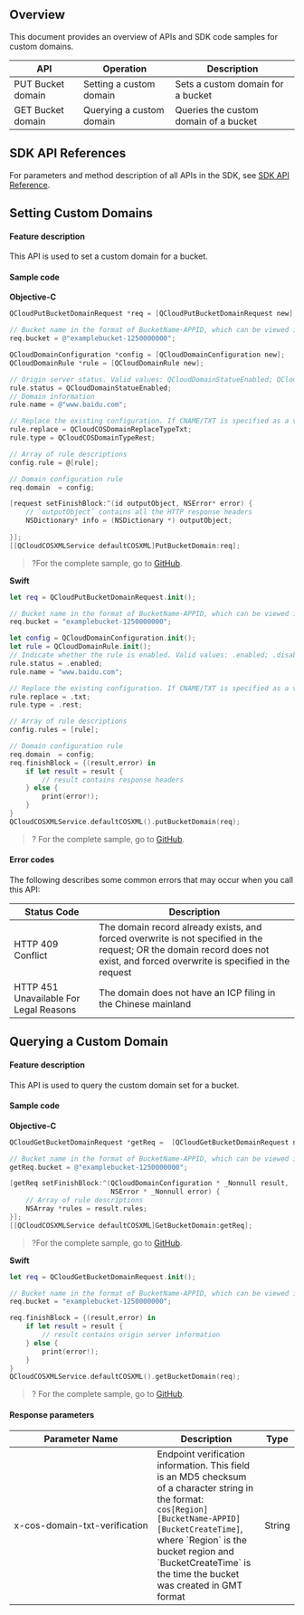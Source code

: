 ## Overview

This document provides an overview of APIs and SDK code samples for custom domains.

| API | Operation | Description |
| ----------------- | -------------- | -------------------------- |
| PUT Bucket domain    | Setting a custom domain | Sets a custom domain for a bucket |
| GET Bucket domain    | Querying a custom domain | Queries the custom domain of a bucket |

## SDK API References

For parameters and method description of all APIs in the SDK, see [SDK API Reference](https://cos-ios-sdk-doc-1253960454.file.myqcloud.com/).

## Setting Custom Domains

#### Feature description

This API is used to set a custom domain for a bucket.

#### Sample code
**Objective-C**

[//]: # (.cssg-snippet-put-bucket-domain)
```objective-c
QCloudPutBucketDomainRequest *req = [QCloudPutBucketDomainRequest new];

// Bucket name in the format of BucketName-APPID, which can be viewed in the COS console at https://console.cloud.tencent.com/cos5/bucket
req.bucket = @"examplebucket-1250000000";

QCloudDomainConfiguration *config = [QCloudDomainConfiguration new];
QCloudDomainRule *rule = [QCloudDomainRule new];

// Origin server status. Valid values: QCloudDomainStatueEnabled; QCloudDomainStatueDisabled
rule.status = QCloudDomainStatueEnabled;
// Domain information
rule.name = @"www.baidu.com";

// Replace the existing configuration. If CNAME/TXT is specified as a valid value, the new configuration won’t be delivered until verification of endpoint ownership is complete
rule.replace = QCloudCOSDomainReplaceTypeTxt;
rule.type = QCloudCOSDomainTypeRest;

// Array of rule descriptions
config.rule = @[rule];

// Domain configuration rule
req.domain  = config;

[request setFinishBlock:^(id outputObject, NSError* error) {
    // `outputObject` contains all the HTTP response headers
    NSDictionary* info = (NSDictionary *) outputObject;
    
}];
[[QCloudCOSXMLService defaultCOSXML]PutBucketDomain:req];
```

>?For the complete sample, go to [GitHub](https://github.com/tencentyun/cos-snippets/tree/master/iOS/Objc/Examples/cases/BucketDomain.m).

**Swift**

[//]: # (.cssg-snippet-put-bucket-domain)
```swift
let req = QCloudPutBucketDomainRequest.init();

// Bucket name in the format of BucketName-APPID, which can be viewed in the COS console at https://console.cloud.tencent.com/cos5/bucket
req.bucket = "examplebucket-1250000000";

let config = QCloudDomainConfiguration.init();
let rule = QCloudDomainRule.init();
// Indicate whether the rule is enabled. Valid values: .enabled; .disabled
rule.status = .enabled;
rule.name = "www.baidu.com";

// Replace the existing configuration. If CNAME/TXT is specified as a valid value, the new configuration won’t be delivered until verification of endpoint ownership is complete
rule.replace = .txt;
rule.type = .rest;

// Array of rule descriptions
config.rules = [rule];

// Domain configuration rule
req.domain  = config;
req.finishBlock = {(result,error) in
    if let result = result {
        // result contains response headers
    } else {
        print(error!);
    }
}
QCloudCOSXMLService.defaultCOSXML().putBucketDomain(req);
```

>? For the complete sample, go to [GitHub](https://github.com/tencentyun/cos-snippets/tree/master/iOS/Swift/Examples/cases/BucketDomain.swift).

#### Error codes

The following describes some common errors that may occur when you call this API:

| Status Code | Description |
| -------------------------------------- | ------------------------------------------------------------ |
| HTTP 409 Conflict | The domain record already exists, and forced overwrite is not specified in the request; OR the domain record does not exist, and forced overwrite is specified in the request |
| HTTP 451 Unavailable For Legal Reasons | The domain does not have an ICP filing in the Chinese mainland                          |

## Querying a Custom Domain

#### Feature description

This API is used to query the custom domain set for a bucket.

#### Sample code
**Objective-C**

[//]: # (.cssg-snippet-get-bucket-domain)
```objective-c
QCloudGetBucketDomainRequest *getReq =  [QCloudGetBucketDomainRequest new];

// Bucket name in the format of BucketName-APPID, which can be viewed in the COS console at https://console.cloud.tencent.com/cos5/bucket
getReq.bucket = @"examplebucket-1250000000";

[getReq setFinishBlock:^(QCloudDomainConfiguration * _Nonnull result,
                         NSError * _Nonnull error) {
    // Array of rule descriptions
    NSArray *rules = result.rules;
}];
[[QCloudCOSXMLService defaultCOSXML]GetBucketDomain:getReq];
```

>?For the complete sample, go to [GitHub](https://github.com/tencentyun/cos-snippets/tree/master/iOS/Objc/Examples/cases/BucketDomain.m).


**Swift**

[//]: # (.cssg-snippet-get-bucket-domain)
```swift
let req = QCloudGetBucketDomainRequest.init();

// Bucket name in the format of BucketName-APPID, which can be viewed in the COS console at https://console.cloud.tencent.com/cos5/bucket
req.bucket = "examplebucket-1250000000";

req.finishBlock = {(result,error) in
    if let result = result {
        // result contains origin server information
    } else {
        print(error!);
    }
}
QCloudCOSXMLService.defaultCOSXML().getBucketDomain(req);
```

>? For the complete sample, go to [GitHub](https://github.com/tencentyun/cos-snippets/tree/master/iOS/Swift/Examples/cases/BucketDomain.swift).


#### Response parameters

<table>
<thead>
<tr>
<th>Parameter Name</th>
<th>Description</th>
<th>Type</th>
</tr>
</thead>
<tbody><tr>
<td nowrap="nowrap">x-cos-domain-txt-verification</td>
<td>Endpoint verification information. This field is an MD5 checksum of a character string in the format: <code>cos[Region][BucketName-APPID][BucketCreateTime]</code>, where `Region` is the bucket region and `BucketCreateTime` is the time the bucket was created in GMT format</td>
<td>String</td>
</tr>
</tbody></table>

